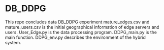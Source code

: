 # DB_DDPG
This repo concludes data DB_DDPG experiment
mature_edges.csv and mature_users.csv is the initial geographical information of edge servers and users.
User_Edge.py is the data processing program.
DDPG_main.py is the main function.
DDPG_env.py describes the environment of the hybrid system.
